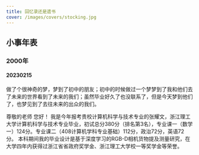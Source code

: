 ```yaml
---
title: 回忆录还是遗书
cover: /images/covers/stocking.jpg
---
```


## 小事年表

### 2000年


#### 20230215

做了个很神奇的梦，梦到了初中的朋友；初中的时候做过一个梦梦到了我和他们去了未来的世界看到了未来的我们；虽然毕业好久了也没联系了，但是今天梦到他们了，也梦见到了去往未来的出众的我们。


尊敬的老师
您好！
我是今年报考贵校计算机科学与技术专业的张耀文，浙江理工大学计算机科学与技术专业毕业，初试总分380分（排名第3名），专业课一（数学一）124分。专业课二（408计算机学科专业基础）112分，政治72分，英语72分。
本科期间我的毕业设计是基于深度学习的RGB-D相机货物提及测量研究，在大学四年内获得过浙江省省政府奖学金、浙江理工大学校一等奖学金等荣誉。